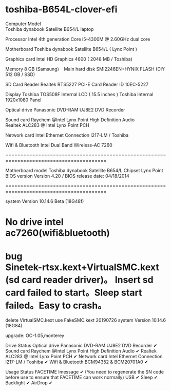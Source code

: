 # toshiba-B654L-clover-efi
Computer Model            
Toshiba dynabook Satellite B654/L laptop

Processor
Intel 4th generation Core i5-4300M @ 2.60GHz dual core

Motherboard
Toshiba dynabook Satellite B654/L ( Lynx Point )

Graphics card
Intel HD Graphics 4600 ( 2048 MB / Toshiba)

Memory 
8 GB (Samsung)
   
Main hard disk
SMI2246EN+HYNIX FLASH (DIY 512 GB / SSD)

SD Card Reader
Realtek RTS5227 PCI-E Card Reader
ID 10EC-5227

Display
Toshiba TOS508F Internal LCD ( 15.5 inches )
Toshiba Internal 1920x1080 Panel

Optical drive
Panasonic DVD-RAM UJ8E2 DVD Recorder

Sound card
Raychem @Intel Lynx Point High Definition Audio\
Realtek ALC283 @ Intel Lynx Point PCH

Network card
Intel Ethernet Connection I217-LM / Toshiba

Wifi & Bluetooth
Intel Dual Band Wireless-AC 7260

========================================================================================

Motherboard model Toshiba dynabook Satellite B654/L
Chipset Lynx Point
BIOS version Version 4.20 / BIOS release date: 04/18/2014

========================================================================================

system Version
10.14.6 Beta (18G48f)

No drive
intel ac7260(wifi&bluetooth)
========================================================================================

bug   
Sinetek-rtsx.kext+VirtualSMC.kext
(sd card reader driver)。
Insert sd card failed to start。Sleep start failed。Easy to crash。
========================================================================================
delete VirtualSMC.kext
use FakeSMC.kext
20190726
system Version
10.14.6 (18G84)


upgrade:
OC-1.05,monterey

Drive Status
Optical drive Panasonic DVD-RAM UJ8E2 DVD Recorder ✔
Sound card Raychem @Intel Lynx Point High Definition Audio ✔
Realtek ALC283 @ Intel Lynx Point PCH ✔
Network card Intel Ethernet Connection I217-LM / Toshiba ✔
Wifi & Bluetooth BCM94352 & BCM20701A0  ✔

Usage Status
FACETIME Imessage ✔ (You need to regenerate the SN code before use to ensure that FACETIME can work normally)
USB ✔
Sleep ✔
Backlight ✔
AirDrop ✔


